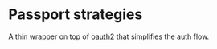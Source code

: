 # Passport strategies

A thin wrapper on top of <a href="https://crates.io/crates/oauth2">oauth2</a> that simplifies the auth flow.
